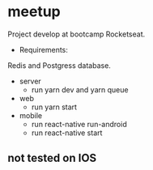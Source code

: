 # meetup
Project develop at bootcamp Rocketseat.

- Requirements:

Redis and Postgress database.

- server
  - run yarn dev and yarn queue
- web
  - run yarn start
- mobile
  - run react-native run-android
  - run react-native start

## not tested on IOS
